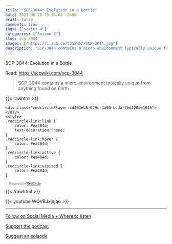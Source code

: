 ```yaml
---
title: "SCP-3044: Evolution in a Bottle"
date: 2021-06-20 15:14:05 -0400
draft: false
comments: true
tags: ["series 4"]
categories: ["Season 3"]
slug: scp-3044
images: ["https://i.ibb.co/7J15N5Z/SCP-3044.jpg"]
description: "SCP-3044 contains a micro-environment typically unique from anything found on Earth."
---
```


SCP-3044: Evolution in a Bottle

Read: https://scpwiki.com/scp-3044

> SCP-3044 contains a micro-environment typically unique from anything found on Earth.

{{< rawhtml >}}
<script async defer onload="redcircleIframe();" src="https://api.podcache.net/embedded-player/sh/63705181-2bd5-4fc1-a869-6f5b27226efa/ep/cd493eb8-979c-4a90-bcda-7bd120ee1016"></script>
    <div class="redcirclePlayer-cd493eb8-979c-4a90-bcda-7bd120ee1016"></div>
    <style>
    .redcircle-link:link {
        color: #ea404d;
        text-decoration: none;
    }
    .redcircle-link:hover {
        color: #ea404d;
    }
    .redcircle-link:active {
        color: #ea404d;
    }
    .redcircle-link:visited {
        color: #ea404d;
    }
</style>
<p style="margin-top:3px;margin-left:11px;font-family: sans-serif;font-size: 10px; color: gray;">Powered by <a class="redcircle-link" href="https://redcircle.com?utm_source=rc_embedded_player&utm_medium=web&utm_campaign=embedded_v1">RedCircle</a></p>
{{< /rawhtml >}}

{{< youtube WQVBJxjnjqo >}}

---

[Follow on Social Media + Where to listen](/links)

[Support the podcast](/support)

[Suggest an episode](/suggest)
